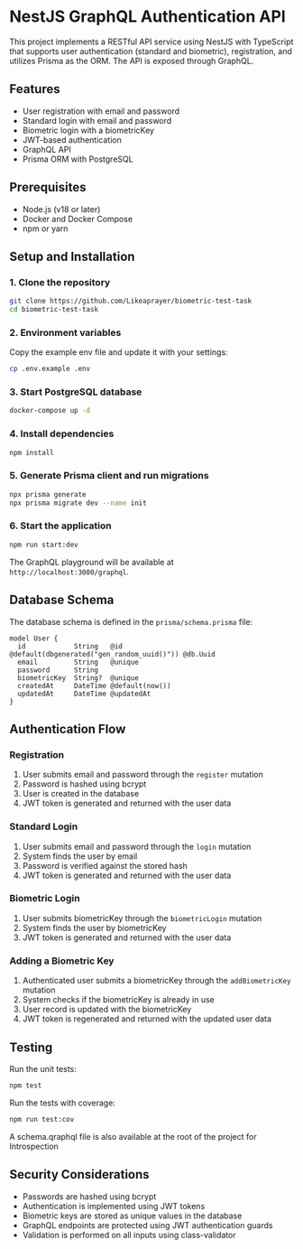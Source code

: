 # NestJS GraphQL Authentication API

This project implements a RESTful API service using NestJS with TypeScript that supports user authentication (standard and biometric), registration, and utilizes Prisma as the ORM. The API is exposed through GraphQL.

## Features

- User registration with email and password
- Standard login with email and password
- Biometric login with a biometricKey
- JWT-based authentication
- GraphQL API
- Prisma ORM with PostgreSQL

## Prerequisites

- Node.js (v18 or later)
- Docker and Docker Compose
- npm or yarn

## Setup and Installation

### 1. Clone the repository

```bash
git clone https://github.com/Likeaprayer/biometric-test-task
cd biometric-test-task
```

### 2. Environment variables

Copy the example env file and update it with your settings:

```bash
cp .env.example .env
```

### 3. Start PostgreSQL database

```bash
docker-compose up -d
```

### 4. Install dependencies

```bash
npm install
```

### 5. Generate Prisma client and run migrations

```bash
npx prisma generate
npx prisma migrate dev --name init
```

### 6. Start the application

```bash
npm run start:dev
```

The GraphQL playground will be available at `http://localhost:3000/graphql`.

## Database Schema

The database schema is defined in the `prisma/schema.prisma` file:

```prisma
model User {
  id            String   @id @default(dbgenerated("gen_random_uuid()")) @db.Uuid
  email         String   @unique
  password      String
  biometricKey  String?  @unique
  createdAt     DateTime @default(now())
  updatedAt     DateTime @updatedAt
}
```

## Authentication Flow

### Registration

1. User submits email and password through the `register` mutation
2. Password is hashed using bcrypt
3. User is created in the database
4. JWT token is generated and returned with the user data

### Standard Login

1. User submits email and password through the `login` mutation
2. System finds the user by email
3. Password is verified against the stored hash
4. JWT token is generated and returned with the user data

### Biometric Login

1. User submits biometricKey through the `biometricLogin` mutation
2. System finds the user by biometricKey
3. JWT token is generated and returned with the user data

### Adding a Biometric Key

1. Authenticated user submits a biometricKey through the `addBiometricKey` mutation
2. System checks if the biometricKey is already in use
3. User record is updated with the biometricKey
4. JWT token is regenerated and returned with the updated user data


## Testing

Run the unit tests:

```bash
npm test
```

Run the tests with coverage:

```bash
npm run test:cov
```

A schema.qraphql file is also available at the root of the project for Introspection

## Security Considerations

- Passwords are hashed using bcrypt
- Authentication is implemented using JWT tokens
- Biometric keys are stored as unique values in the database
- GraphQL endpoints are protected using JWT authentication guards
- Validation is performed on all inputs using class-validator
